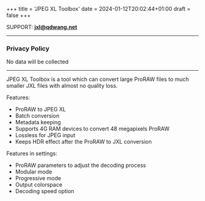 +++
title = 'JPEG XL Toolbox'
date = 2024-01-12T20:02:44+01:00
draft = false
+++

SUPPORT: **[jxl@qdwang.net](jxl@qdwang.net)**

---
### Privacy Policy
No data will be collected

---

JPEG XL Toolbox is a tool which can convert large ProRAW files to much smaller JXL files with almost no quality loss.

Features:
- ProRAW to JPEG XL
- Batch conversion
- Metadata keeping
- Supports 4G RAM devices to convert 48 megapixels ProRAW
- Lossless for JPEG input
- Keeps HDR effect after the ProRAW to JXL conversion

Features in settings:
- ProRAW parameters to adjust the decoding process
- Modular mode
- Progressive mode
- Output colorspace
- Decoding speed option

